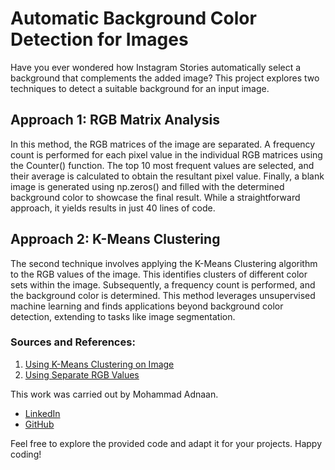 # Automatic Background Color Detection for Images

Have you ever wondered how Instagram Stories automatically select a background that complements the added image? This project explores two techniques to detect a suitable background for an input image.

## Approach 1: RGB Matrix Analysis

In this method, the RGB matrices of the image are separated. A frequency count is performed for each pixel value in the individual RGB matrices using the Counter() function. The top 10 most frequent values are selected, and their average is calculated to obtain the resultant pixel value. Finally, a blank image is generated using np.zeros() and filled with the determined background color to showcase the final result. While a straightforward approach, it yields results in just 40 lines of code.

## Approach 2: K-Means Clustering

The second technique involves applying the K-Means Clustering algorithm to the RGB values of the image. This identifies clusters of different color sets within the image. Subsequently, a frequency count is performed, and the background color is determined. This method leverages unsupervised machine learning and finds applications beyond background color detection, extending to tasks like image segmentation.

### Sources and References:

1. [Using K-Means Clustering on Image](https://towardsdatascience.com/color-identification-in-images-machine-learning-application-b26e770c4c71)
2. [Using Separate RGB Values](https://medium.com/generalist-dev/background-colour-detection-using-opencv-and-python-22ed8655b243)



This work was carried out by Mohammad Adnaan.

- [LinkedIn](https://www.linkedin.com/in/mohammad-adnaan-51272024a/)
- [GitHub](https://github.com/mohd-adnaan)

Feel free to explore the provided code and adapt it for your projects. Happy coding!